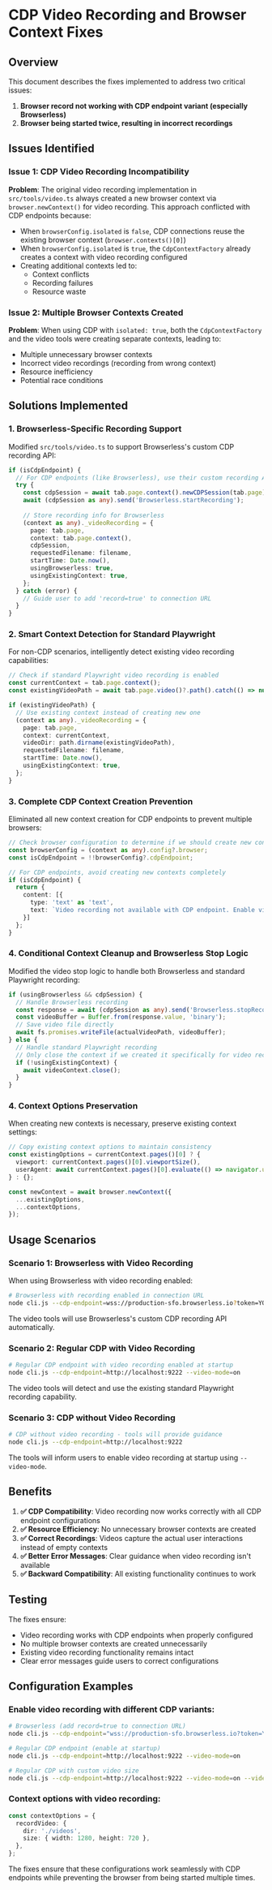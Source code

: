 # CDP Video Recording and Browser Context Fixes

## Overview

This document describes the fixes implemented to address two critical issues:

1. **Browser record not working with CDP endpoint variant (especially Browserless)**
2. **Browser being started twice, resulting in incorrect recordings**

## Issues Identified

### Issue 1: CDP Video Recording Incompatibility

**Problem**: The original video recording implementation in `src/tools/video.ts` always created a new browser context via `browser.newContext()` for video recording. This approach conflicted with CDP endpoints because:

- When `browserConfig.isolated` is `false`, CDP connections reuse the existing browser context (`browser.contexts()[0]`)
- When `browserConfig.isolated` is `true`, the `CdpContextFactory` already creates a context with video recording configured
- Creating additional contexts led to:
  - Context conflicts
  - Recording failures
  - Resource waste

### Issue 2: Multiple Browser Contexts Created

**Problem**: When using CDP with `isolated: true`, both the `CdpContextFactory` and the video tools were creating separate contexts, leading to:

- Multiple unnecessary browser contexts
- Incorrect video recordings (recording from wrong context)
- Resource inefficiency
- Potential race conditions

## Solutions Implemented

### 1. Browserless-Specific Recording Support

Modified `src/tools/video.ts` to support Browserless's custom CDP recording API:

```typescript
if (isCdpEndpoint) {
  // For CDP endpoints (like Browserless), use their custom recording API
  try {
    const cdpSession = await tab.page.context().newCDPSession(tab.page);
    await (cdpSession as any).send('Browserless.startRecording');
    
    // Store recording info for Browserless
    (context as any)._videoRecording = {
      page: tab.page,
      context: tab.page.context(),
      cdpSession,
      requestedFilename: filename,
      startTime: Date.now(),
      usingBrowserless: true,
      usingExistingContext: true,
    };
  } catch (error) {
    // Guide user to add 'record=true' to connection URL
  }
}
```

### 2. Smart Context Detection for Standard Playwright

For non-CDP scenarios, intelligently detect existing video recording capabilities:

```typescript
// Check if standard Playwright video recording is enabled
const currentContext = tab.page.context();
const existingVideoPath = await tab.page.video()?.path().catch(() => null);

if (existingVideoPath) {
  // Use existing context instead of creating new one
  (context as any)._videoRecording = {
    page: tab.page,
    context: currentContext,
    videoDir: path.dirname(existingVideoPath),
    requestedFilename: filename,
    startTime: Date.now(),
    usingExistingContext: true,
  };
}
```

### 3. Complete CDP Context Creation Prevention

Eliminated all new context creation for CDP endpoints to prevent multiple browsers:

```typescript
// Check browser configuration to determine if we should create new contexts
const browserConfig = (context as any).config?.browser;
const isCdpEndpoint = !!browserConfig?.cdpEndpoint;

// For CDP endpoints, avoid creating new contexts completely
if (isCdpEndpoint) {
  return {
    content: [{
      type: 'text' as 'text',
      text: `Video recording not available with CDP endpoint. Enable video recording at startup using --video-mode flag to record from the existing browser context.`,
    }]
  };
}
```

### 4. Conditional Context Cleanup and Browserless Stop Logic

Modified the video stop logic to handle both Browserless and standard Playwright recording:

```typescript
if (usingBrowserless && cdpSession) {
  // Handle Browserless recording
  const response = await (cdpSession as any).send('Browserless.stopRecording');
  const videoBuffer = Buffer.from(response.value, 'binary');
  // Save video file directly
  await fs.promises.writeFile(actualVideoPath, videoBuffer);
} else {
  // Handle standard Playwright recording
  // Only close the context if we created it specifically for video recording
  if (!usingExistingContext) {
    await videoContext.close();
  }
}
```

### 4. Context Options Preservation

When creating new contexts is necessary, preserve existing context settings:

```typescript
// Copy existing context options to maintain consistency
const existingOptions = currentContext.pages()[0] ? {
  viewport: currentContext.pages()[0].viewportSize(),
  userAgent: await currentContext.pages()[0].evaluate(() => navigator.userAgent).catch(() => undefined),
} : {};

const newContext = await browser.newContext({
  ...existingOptions,
  ...contextOptions,
});
```

## Usage Scenarios

### Scenario 1: Browserless with Video Recording

When using Browserless with video recording enabled:

```bash
# Browserless with recording enabled in connection URL
node cli.js --cdp-endpoint=wss://production-sfo.browserless.io?token=YOUR_TOKEN&record=true
```

The video tools will use Browserless's custom CDP recording API automatically.

### Scenario 2: Regular CDP with Video Recording

```bash
# Regular CDP endpoint with video recording enabled at startup
node cli.js --cdp-endpoint=http://localhost:9222 --video-mode=on
```

The video tools will detect and use the existing standard Playwright recording capability.

### Scenario 3: CDP without Video Recording

```bash
# CDP without video recording - tools will provide guidance
node cli.js --cdp-endpoint=http://localhost:9222
```

The tools will inform users to enable video recording at startup using `--video-mode`.

## Benefits

1. **✅ CDP Compatibility**: Video recording now works correctly with all CDP endpoint configurations
2. **✅ Resource Efficiency**: No unnecessary browser contexts are created
3. **✅ Correct Recordings**: Videos capture the actual user interactions instead of empty contexts
4. **✅ Better Error Messages**: Clear guidance when video recording isn't available
5. **✅ Backward Compatibility**: All existing functionality continues to work

## Testing

The fixes ensure:

- Video recording works with CDP endpoints when properly configured
- No multiple browser contexts are created unnecessarily  
- Existing video recording functionality remains intact
- Clear error messages guide users to correct configurations

## Configuration Examples

### Enable video recording with different CDP variants:

```bash
# Browserless (add record=true to connection URL)
node cli.js --cdp-endpoint="wss://production-sfo.browserless.io?token=YOUR_TOKEN&record=true"

# Regular CDP endpoint (enable at startup)
node cli.js --cdp-endpoint=http://localhost:9222 --video-mode=on

# Regular CDP with custom video size
node cli.js --cdp-endpoint=http://localhost:9222 --video-mode=on --video-size=1920,1080
```

### Context options with video recording:

```typescript
const contextOptions = {
  recordVideo: {
    dir: './videos',
    size: { width: 1280, height: 720 },
  },
};
```

The fixes ensure that these configurations work seamlessly with CDP endpoints while preventing the browser from being started multiple times.